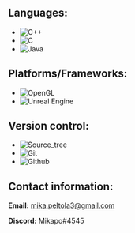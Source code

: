 ## Languages:
- ![C++](https://img.shields.io/badge/c++-%2300599C.svg?style=for-the-badge&logo=c%2B%2B&logoColor=white)
- ![C](https://img.shields.io/badge/c-%2300599C.svg?style=for-the-badge&logo=c&logoColor=white)
- ![Java](https://img.shields.io/badge/java-%23ED8B00.svg?style=for-the-badge&logo=java&logoColor=white)

## Platforms/Frameworks:
- ![OpenGL](https://img.shields.io/badge/OpenGL-%23FFFFFF.svg?style=for-the-badge&logo=opengl)
- ![Unreal Engine](https://img.shields.io/badge/unrealengine-%23313131.svg?style=for-the-badge&logo=unrealengine&logoColor=white)

## Version control:
- ![Source_tree](https://img.shields.io/badge/Sourcetree-0052CC?style=for-the-badge&logo=Sourcetree&logoColor=white)
- ![Git](https://img.shields.io/badge/GIT-E44C30?style=for-the-badge&logo=git&logoColor=white)
- ![Github](https://img.shields.io/badge/GitHub-100000?style=for-the-badge&logo=github&logoColor=white)

## Contact information:
**Email:** mika.peltola3@gmail.com

**Discord:** Mikapo#4545

<!--
**Mikapo/Mikapo** is a ✨ _special_ ✨ repository because its `README.md` (this file) appears on your GitHub profile.

Here are some ideas to get you started:

- 🔭 I’m currently working on ...
- 🌱 I’m currently learning ...
- 👯 I’m looking to collaborate on ...
- 🤔 I’m looking for help with ...
- 💬 Ask me about ...
- 📫 How to reach me: ...
- 😄 Pronouns: ...
- ⚡ Fun fact: ...
-->
